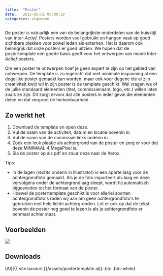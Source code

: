 ```yaml
---
title:  "Poster"
date:   2015-05-01 00:00:38
categories: algemeen
---
```

De poster is natuurlijk een van de belangrijkste onderdelen van de huisstijl van Inter-*Actief*. Posters worden veel gebruikt
 en hangen vaak op goed zichtbare plekken voor zowel leden als externen. Het is daarom ook belangrijk dat onze posters
 er goed uitzien. We hopen dat de postertemplate een goede basis geeft voor het ontwerpen van mooie Inter-*Actief*
 posters.

Om een poster te ontwerpen hoef je geen expert te zijn op het gebied van ontwerpen. De template is zo ingericht dat met
 minimale inspanning al een degelijke poster gemaakt kan worden, maar ook voor degene die al zijn creativiteit kwijt wil
 in zijn poster is de template geschikt. Wel vragen we of de jullie standaard elementen (titel, commissienaam, logo, etc.)
 willen laten zoals ze zijn. Dit zorgt ervoor dat alle posters in ieder geval die elementen delen en dat vergroot de
 herkenbaarheid.

Zo werkt het
-------------
1. Download de template en open deze.
2. Vul de naam van de activiteit, datum en locatie bovenin in.
3. Vul de naam van de commissie links onderin in.
4. Zoek een leuk plaatje als achtergrond van de poster en zorg er voor dat deze MINIMAAL 4 MegaPixel is.
5. Sla de poster op als pdf en stuur deze naar de Xerox.

Tips:

* In de lagen (rechts onderin in Illustrator) is een aparte laag voor de achtergrondfoto gemaakt. Als je de foto importeert als laag en deze vervolgens onder de achtergrondlaag sleept, wordt hij automatisch bijgesneden tot het formaat van de poster.
* Hoewel de postertemplate geschikt is voor allerlei soorten achtergrondfoto's raden wij aan om geen achtergrondfoto's te gebruiken met hele lichte achtergronden. Let er ook op dat de tekst bovenin de poster nog goed te lezen is als je achtergrondfoto er eenmaal achter staat.

Voorbeelden
-----------
<a href="{{ site.baseurl }}/assets/postertemplate.png" data-lightbox="postertemplate" data-title="Postertemplate">
    <img src="{{ site.baseurl }}/assets/postertemplate.png" />
</a>

Downloads
---------
[AI]({{ site.baseurl }}/assets/postertemplate.ai){:.btn .btn-white}

